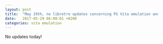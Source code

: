 ```yaml
---
layout: post
title:  "May 29th, no libretro updates concerning PS Vita emulation and emulators"
date:   2017-05-29 06:00:01 +0200
categories: vita emulation
---
```


No updates today!
